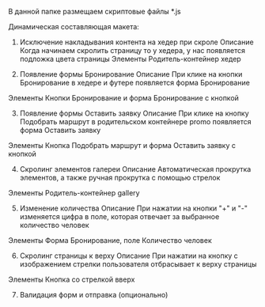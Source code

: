 В данной папке размещаем скриптовые файлы *.js

Динамическая составляющая макета:

1. Исключение накладывания контента на хедер при скроле
Описание
Когда начинаем скролить страницу то у хедера, у нас появляется подложка цвета страницы
Элементы
Родитель-контейнер хедер

2. Появление формы Бронирование
Описание
При клике на кнопки Бронирование в хедере и футере появляется форма Бронирование

Элементы
Кнопки Бронирование и форма Бронирование с кнопкой

3. Появление формы Оставить заявку
Описание
При клике на кнопку Подобрать маршрут в родительском контейнере promo появляется форма Оставить заявку

Элементы
Кнопка Подобрать маршрут и форма Оставить заявку с кнопкой

4. Скролинг элементов галереи
Описание 
Автоматическая прокрутка элементов, а также ручная прокрутка с помощью стрелок

Элементы
Родитель-контейнер gallery

5. Изменение количества 
Описание 
При нажатии на кнопки "+" и "-" изменяется цифра в поле, которая отвечает за выбранное количество человек

Элементы
Форма Бронирование, поле Количество человек

6. Скролинг страницы к верху
Описание 
При нажатии на кнопку с изображением стрелки пользователя отбрасывает к верху страницы

Элементы
Кнопка со стрелкой вверх

7. Валидация форм и отправка (опционально)
